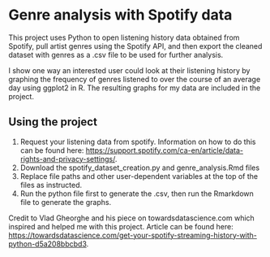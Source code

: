 # Genre analysis with Spotify data

This project uses Python to open listening history data obtained from Spotify, pull artist genres using the Spotify API, and then export the cleaned dataset with genres as a .csv file to be used for further analysis.

I show one way an interested user could look at their listening history by graphing the frequency of genres listened to over the course of an average day using ggplot2 in R. The resulting graphs for my data are included in the project.

## Using the project

1. Request your listening data from spotify. Information on how to do this can be found here: https://support.spotify.com/ca-en/article/data-rights-and-privacy-settings/.
2. Download the spotify_dataset_creation.py and genre_analysis.Rmd files
3. Replace file paths and other user-dependent variables at the top of the files as instructed.
4. Run the python file first to generate the .csv, then run the Rmarkdown file to generate the graphs.


Credit to Vlad Gheorghe and his piece on towardsdatascience.com which inspired and helped me with this project. Article can be found here: https://towardsdatascience.com/get-your-spotify-streaming-history-with-python-d5a208bbcbd3.
